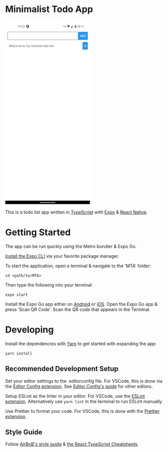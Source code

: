 # Minimalist Todo App

<div><img src="https://raw.githubusercontent.com/rezbyte/MTA/main/assets/images/screenshot.jpg"></img></div>

This is a todo list app written in [TypeScript](https://www.typescriptlang.org/) with [Expo](https://docs.expo.dev/) & [React Native](https://reactnative.dev/).

# Getting Started

The app can be run quickly using the Metro bundler & Expo Go.

[Install the Expo CLI](https://docs.expo.dev/get-started/installation/) via your favorite package manager.

To start the application, open a terminal & navigate to the 'MTA' folder:

```
cd <path/to/MTA>
```

Then type the following into your terminal:

```
expo start
```

Install the Expo Go app either on [Android](https://play.google.com/store/apps/details?id=host.exp.exponent) or [iOS](https://itunes.com/apps/exponent).
Open the Expo Go app & press 'Scan QR Code'.
Scan the QR code that appears in the Terminal.

# Developing

Install the dependencies with [Yarn](https://yarnpkg.com/) to get started with expanding the app:

```
yarn install
```

## Recommended Development Setup

Set your editor settings to the .editorconfig file.
For VSCode, this is done via the [Editor Config extension](https://marketplace.visualstudio.com/items?itemName=EditorConfig.EditorConfig).
See [Editor Config's guide](https://editorconfig.org/#pre-installed) for other editors.

Setup ESLint as the linter in your editor.
For VSCode, use the [ESLint extension]().
Alternatively use `yarn lint` in the terminal to run ESLint manually.

Use Prettier to format your code.
For VSCode, this is done with the [Prettier extension]().

## Style Guide

Follow [AirBnB's style guide](https://airbnb.io/javascript/react/) & [the React TypeScript Cheatsheets](https://react-typescript-cheatsheet.netlify.app/docs/basic/getting-started/basic_type_example).
